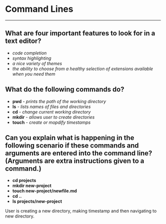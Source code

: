 # Command Lines

<hr>

## What are four important features to look for in a text editor?

+ *code completion*
+ *syntax highlighting*
+ *a nice variety of themes*
+ *the ability to choose from a healthy selection of extensions available when you need them*


## What do the following commands do? 

- **pwd** -    *prints the path of the working directory*
- **ls** -  *lists names of files and directories*
- **cd** -  *change current working directory*
- **mkdir** -  *allows user to create directories*
- **touch** -  *create or mopdify timestamps*

## Can you explain what is happening in the following scenario if these commands and arguments are entered into the command line? (Arguments are extra instructions given to a command.)

- **cd projects**
- **mkdir new-project**
- **touch new-project/newfile.md**
- **cd ..**
- **ls projects/new-project**

User is creating a new directory, making timestamp and then navigating to new directory.
